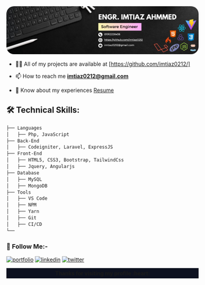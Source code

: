 <img src="./imtiaz.jpg" style="width: 100vw;border-radius: 20px" />

- 👨‍💻 All of my projects are available at [https://github.com/imtiaz0212/]

- 📫 How to reach me **imtiaz0212@gmail.com**

- 📄 Know about my experiences [Resume](https://drive.google.com/file/d/1f_YG-ZKuBhOzDJidCqXLPZmKMptMU9lZ/view)


## 🛠️ Technical Skills:

```bash
├── Languages
│   ├── Php, JavaScript
├── Back-End
│   ├── Codeigniter, Laravel, ExpressJS
├── Front-End
│   ├── HTML5, CSS3, Bootstrap, TailwindCss
│   ├── Jquery, Angularjs
├── Database
│   ├── MySQL
│   ├── MongoDB
├── Tools
│   ├── VS Code
│   ├── NPM
│   ├── Yarn
│   ├── Git
│   ├── CI/CD
└──
```

### 🔗 Follow Me:-

[![portfolio](https://img.shields.io/badge/my_portfolio-000?style=for-the-badge&logo=ko-fi&logoColor=white)](https://www.linkedin.com/in/imtiaz-ahammed-23069b179/)
[![linkedin](https://img.shields.io/badge/linkedin-0A66C2?style=for-the-badge&logo=linkedin&logoColor=white)](https://www.linkedin.com/in/imtiaz-ahammed-23069b179/)
[![twitter](https://img.shields.io/badge/twitter-1DA1F2?style=for-the-badge&logo=twitter&logoColor=white)](https://x.com/imtiaz0212)

<p style="text-align: center!important;background: #0D1120;padding: 5px;font-weight:bold">Thanks for visiting my profile :heart:</p>
